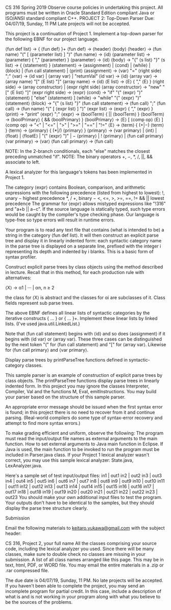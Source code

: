 CS 316    Spring 2019 
Observe course policies in undertaking this project. 
All programs must be written in Oracle Standard Edition compliant Java or ISO/ANSI standard compliant C++.
PROJECT 2: Top-Down Parser 
Due: 04/07/19, Sunday, 11 PM 
Late projects will not be accepted. 

This project is a continuation of Project 1. Implement a top-down parser for the following EBNF for our project language. 

⟨fun def list⟩ → { ⟨fun def⟩ }+ 
⟨fun def⟩ → ⟨header⟩ ⟨body⟩ 
⟨header⟩ → ⟨fun name⟩ "(" [ ⟨parameter list⟩ ] ")" 
⟨fun name⟩ → ⟨id⟩ 
⟨parameter list⟩ → ⟨parameter⟩ { "," ⟨parameter⟩ } 
⟨parameter⟩ → ⟨id⟩ 
⟨body⟩ → "{" ⟨s list⟩ "}" 
⟨s list⟩ → { ⟨statement⟩ } 
⟨statement⟩ → ⟨assignment⟩ | ⟨cond⟩ | ⟨while⟩ | ⟨block⟩ | ⟨fun call statement⟩ | ⟨print⟩ 
⟨assignment⟩ → ⟨var⟩ "=" ⟨right side⟩ ";" 
⟨var⟩ → ⟨id var⟩ | ⟨array var⟩ | "returnVal" 
⟨id var⟩ → ⟨id⟩ 
⟨array var⟩ → ⟨array name⟩ "[" ⟨E list⟩ "]" 
⟨array name⟩ → ⟨id⟩ 
⟨E list⟩ → ⟨E⟩ { "," ⟨E⟩ } 
⟨right side⟩ → ⟨array constructor⟩ | ⟨expr right side⟩ 
⟨array constructor⟩ → "new" "[" ⟨E list⟩ "]" 
⟨expr right side⟩ → ⟨expr⟩ 
⟨cond⟩ → "if" "(" ⟨expr⟩ ")" ⟨statement⟩ [ "else" ⟨statement⟩ ] 
⟨while⟩ → "while" "(" ⟨expr⟩ ")" ⟨statement⟩ 
⟨block⟩ → "{" ⟨s list⟩ "}" 
⟨fun call statement⟩ → ⟨fun call⟩ ";" 
⟨fun call⟩ → ⟨fun name⟩ "(" [ ⟨expr list⟩ ] ")" 
⟨expr list⟩ → ⟨expr⟩ { "," ⟨expr⟩ } 
⟨print⟩ → "print" ⟨expr⟩ ";" 
⟨expr⟩ → ⟨boolTerm⟩ { || ⟨boolTerm⟩ } 
⟨boolTerm⟩ → ⟨boolPrimary⟩ { && ⟨boolPrimary⟩ } 
⟨boolPrimary⟩ → ⟨E⟩ [ ⟨comp op⟩ ⟨E⟩ ] 
⟨comp op⟩ → "<" | "<=" | ">" | ">=" | "==" | "!=" 
⟨E⟩ → ⟨term⟩ { (+|−) ⟨term⟩ } 
⟨term⟩ → ⟨primary⟩ { (*|/) ⟨primary⟩ } 
⟨primary⟩ → ⟨var primary⟩ | ⟨int⟩ | ⟨float⟩ | ⟨floatE⟩ | "(" ⟨expr⟩ ")" | − ⟨primary⟩ | ! ⟨primary⟩ | ⟨fun call primary⟩ 
⟨var primary⟩ → ⟨var⟩ 
⟨fun call primary⟩ → ⟨fun call⟩ 

NOTE: In the 2-branch conditionals, each "else" matches the closest preceding unmatched "if". 
NOTE: The binary operators +, −, *, /, ||, && associate to left. 

A lexical analyzer for this language's tokens has been implemented in Project 1. 

The category ⟨expr⟩ contains Boolean, comparison, and arithmetic expressions with the following precedence (listed from highest to lowest):
  !, unary −    highest precedence
  *, /
  +, binary −
  <, <=, >, >=, ==, !=
  &&
  ||      lowest precedence
The grammar for ⟨expr⟩ allows mistyped expressions like "!316" and "a+b || a−c". If the source language is statically typed, such type errors would be caught by the compiler's type checking phase. Our language is type-free so type errors will result in runtime errors. 

Your program is to read any text file that contains (what is intended to be) a string in the category ⟨fun def list⟩. It will then construct an explicit parse tree and display it in linearly indented form: each syntactic category name in the parse tree is displayed on a separate line, prefixed with the integer i representing its depth and indented by i blanks. This is a basic form of syntax profiler. 

Construct explicit parse trees by class objects using the method described in lecture. Recall that in this method, for each production rule with alternatives: 

   ⟨X⟩ → α1 | ··· | αn,    n ≥ 2 

the class for ⟨X⟩ is abstract and the classes for αi are subclasses of it. Class fields represent sub parse trees. 

The above EBNF defines all linear lists of syntactic categories by the iterative constructs { … } or { … }+. Implement these linear lists by linked lists. (I've used java.util.LinkedList.) 

Note that ⟨fun call statement⟩ begins with ⟨id⟩ and so does ⟨assignment⟩ if it begins with ⟨id var⟩ or ⟨array var⟩. These three cases can be distinguished by the next token "(" for ⟨fun call statement⟩ and "[" for ⟨array var⟩. Likewise for ⟨fun call primary⟩ and ⟨var primary⟩. 

Display parse trees by printParseTree functions defined in syntactic-category classes. 

This sample parser is an example of construction of explicit parse trees by class objects. The printParseTree functions display parse trees in linearly indented form. In this project you may ignore the classes Interpreter, Compiler, Val and the functions M, Eval, emitInstructions. You may build your parser based on the structure of this sample parser. 

An appropriate error message should be issued when the first syntax error is found; in this project there is no need to recover from it and continue parsing. (Real-world compilers do some type of syntax-error recovery and attempt to find more syntax errors.) 

To make grading efficient and uniform, observe the following:
The program must read the input/output file names as external arguments to the main function. How to set external arguments to Java main function in Eclipse.
If Java is used, the main function to be invoked to run the program must be included in Parser.java class.
If your Project 1 lexical analyzer wasn't correct, you may use this sample lexical analyzer: State.java, LexAnalyzer.java. 

Here's a sample set of test input/output files:
in1 | out1 
in2 | out2 
in3 | out3 
in4 | out4 
in5 | out5 
in6 | out6 
in7 | out7 
in8 | out8 
in9 | out9 
in10 | out10 
in11 | out11 
in12 | out12 
in13 | out13 
in14 | out14 
in15 | out15 
in16 | out16 
in17 | out17 
in18 | out18 
in19 | out19 
in20 | out20 
in21 | out21 
in22 | out22 
in23 | out23
You should make your own additional input files to test the program. Your outputs don't have to be identical to the samples, but they should display the parse tree structure clearly. 

Submission 

Email the following materials to keitaro.yukawa@gmail.com with the subject header: 

CS 316, Project 2, your full name
All the classes comprising your source code, including the lexical analyzer you used. Since there will be many classes, make sure to double check no classes are missing in your submission.
A list of all class names arranged like this page. This may be in text, html, PDF, or WORD file.
You may email the entire materials in a .zip or .rar compressed file. 

The due date is 04/07/19, Sunday, 11 PM. No late projects will be accepted. If you haven't been able to complete the project, you may send an incomplete program for partial credit. In this case, include a description of what is and is not working in your program along with what you believe to be the sources of the problems.

